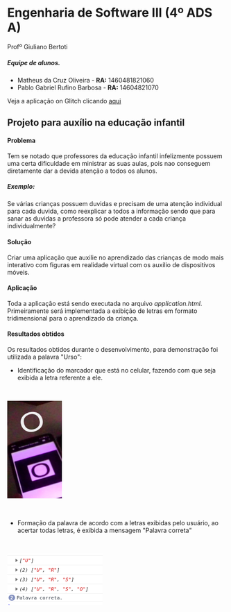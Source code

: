 # Engenharia de Software III (4º ADS A)

Profº Giuliano Bertoti

##### Equipe de alunos. 

  - Matheus da Cruz Oliveira - **RA:** 1460481821060
  - Pablo Gabriel Rufino Barbosa - **RA:** 14604821070

Veja a aplicação on Glitch clicando [aqui](https://glitch.com/edit/#!/projeto-engenharia?path=application.html%3A8%3A139)

## Projeto para auxílio na educação infantil

#### Problema

Tem se notado que professores da educação infantil infelizmente possuem uma certa dificuldade em ministrar as suas aulas,
pois nao conseguem diretamente dar a devida atenção a todos os alunos.
##### Exemplo:
Se várias crianças possuem duvidas e precisam de uma atenção individual para cada duvida, como reexplicar a todos a informação sendo
que para sanar as duvidas a professora só pode atender a cada criança individualmente?

#### Solução

Criar uma aplicação que auxilie no aprendizado das crianças de modo mais interativo com figuras em realidade virtual com os auxilio de
dispositivos móveis.


#### Aplicação

Toda a aplicação está sendo executada no arquivo *application.html*. Primeiramente será implementada a exibição de letras em formato
tridimensional para o aprendizado da criança.

#### Resultados obtidos

Os resultados obtidos durante o desenvolvimento, para demonstração foi utilizada a palavra "Urso":

- Identificação do marcador que está no celular, fazendo com que seja exibida a letra referente a ele.
<p>  <br />

![GitHub teste](https://raw.githubusercontent.com/matheuscosantos/projeto-es3/master/Imagens/Screenshot%20from%202020-05-18%2009-55-57.png)


<p>  <br />

- Formação da palavra de acordo com a letras exibidas pelo usuário, ao acertar todas letras, é exibida a mensagem "Palavra correta"
<p>  <br />

![Formação da palavra](https://raw.githubusercontent.com/matheuscosantos/projeto-es3/master/Imagens/Screenshot%20from%202020-05-18%2009-51-46.png)




